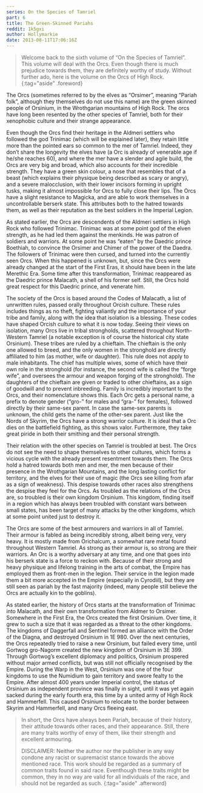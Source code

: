 ```yaml
---
series: On the Species of Tamriel
part: 6
title: The Green-Skinned Pariahs
reddit: 1k5gxi
author: Hollymarkie
date: 2013-08-11T17:06:16Z
---
```


> Welcome back to the sixth volume of “On the Species of Tamriel”. This volume
> will deal with the Orcs. Even though there is much prejudice towards them,
> they are definitely worthy of study. Without further ado, here is the volume
> on the Orcs of High Rock.
{:tag="aside" .foreword}

The Orcs (sometimes referred to by the elves as “Orsimer”, meaning “Pariah
folk”, although they themselves do not use this name) are the green skinned
people of Orsinium, in the Wrothgarian mountains of High Rock. The orcs have
long been resented by the other species of Tamriel, both for their xenophobic
culture and their strange appearance.

Even though the Orcs find their heritage in the Aldmeri settlers who followed
the god Trinimac (which will be explained later), they retain little more than
the pointed ears so common to the mer of Tamriel. Indeed, they don’t share the
longevity the elves have (a Orc is already of venerable age if he/she reaches
60), and where the mer have a slender and agile build, the Orcs are very big and
broad, which also accounts for their incredible strength. They have a green skin
colour, a nose that resembles that of a beast (which explains their physique
being described as scary or angry), and a severe malocclusion, with their lower
incisors forming in upright tusks, making it almost impossible for Orcs to fully
close their lips. The Orcs have a slight resistance to Magicka, and are able to
work themselves in a uncontrollable berserk state. This attributes both to the
hatred towards them, as well as their reputation as the best soldiers in the
Imperial Legion.

As stated earlier, the Orcs are descendents of the Aldmeri settlers in High Rock
who followed Trinimac. Trinimac was at some point god of the elven strength, as
he had led them against the menkinds. He was patron of soldiers and warriors. At
some point he was “eaten” by the Daedric prince Boethiah, to convince the
Orsimer and Chimer of the power of the Daedra. The followers of Trinimac were
then cursed, and turned into the currently seen Orcs. When this happened is
unknown, but, since the Orcs were already changed at the start of the First
Eras, it should have been in the late Merethic Era. Some time after this
transformation, Trinimac reappeared as the Daedric prince Malacath, a shell of
his former self. Still, the Orcs hold great respect for this Daedric prince, and
venerate him.

The society of the Orcs is based around the Codes of Malacath, a list of
unrwritten rules, passed orally throughout Orcish culture. These rules includes
things as no theft, fighting valiantly and the importance of your tribe and
family, along with the idea that isolation is a blessing. These codes have
shaped Orcish culture to what it is now today. Seeing their views on isolation,
many Orcs live in tribal strongholds, scattered throughout North-Western Tamriel
(a notable exception is of course the historical city state Orsinium). These
tribes are ruled by a chieftain. The chieftain is the only one allowed to breed,
and the only women in the stronghold are directly affiliated to him (as mother,
wife or daughter). This rule does not apply to male inhabitants. The chief has
multiple wives, some of which have their own role in the stronghold (for
instance, the second wife is called the “forge wife”, and oversees the armour
and weapon forging of the stronghold). The daughters of the chieftain are given
or traded to other chieftains, as a sign of goodwill and to prevent inbreeding.
Family is incredibly important to the Orcs, and their nomenclature shows this.
Each Orc gets a personal name, a prefix to denote gender (“gro-” for males and
“gra-” for females), followed directly by their same-sex parent. In case the
same-sex parents is unknown, the child gets the name of the other-sex parent.
Just like the Nords of Skyrim, the Orcs have a strong warrior culture. It is
ideal that a Orc dies on the battlefield fighting, as this shows valor.
Furthermore, they take great piride in both their smithing and their personal
strength.

Their relation with the other species on Tamriel is troubled at best. The Orcs
do not see the need to shape themselves to other cultures, which forms a vicious
cycle with the already present resentment towards them. The Orcs hold a hatred
towards both men and mer, the men because of their presence in the Wrothgarian
Mountains, and the long lasting conflict for territory, and the elves for their
use of magic (the Orcs see killing from afar as a sign of weakness). This
despise towards other races also strengthens the despise they feel for the Orcs.
As troubled as the relations of the Orcs are, so troubled is their own kingdom
Orsinium. This kingdom, finding itself in a region which has always been
troubled with constant wars between small states, has been target of many
attacks by the other kingdoms, which at some point united just to destroy it.

The Orcs are some of the best armourers and warriors in all of Tamriel. Their
armour is fabled as being incredibly strong, albeit being very, very heavy. It
is mostly made from Orichalcum, a somewhat rare metal found throughout Western
Tamriel. As strong as their armour is, so strong are their warriors. An Orc is a
worthy adversary at any time, and one that goes into his berserk state is a
force to reckon with. Because of their strong and heavy physique and lifelong
training in the arts of combat, the Empire has employed them as front-men in the
legion. Their service in the legion made them a bit more accepted in the Empire
(especially in Cyrodiil), but they are still seen as pariah by the fast majority
(indeed, many people still believe the Orcs are actually kin to the goblins).

As stated earlier, the history of Orcs starts at the transformation of Trinimac
into Malacath, and their own transformation from Aldmer to Orsimer. Somewhere in
the First Era, the Orcs created the first Orsinium. Over time, it grew to such a
size that it was regarded as a threat to the other kingdoms. The kingdoms of
Daggerfall and Sentinel formed an alliance with the Order of the Diagna, and
destroyed Orsinium in 1E 980. Over the next centuries, the Orcs repeatedly tried
to raise a new Orsinium, but failed every time, until Gortwog gro-Nagorm created
the new kingdom of Orsinium in 3E 399. Through Gortwog’s excellent diplomacy and
politics, Orsinium prospered without major armed conflicts, but was still not
officially recognised by the Empire. During the Warp in the West, Orsinium was
one of the four kingdoms to use the Numidium to gain territory and swore fealty
to the Empire. After almost 400 years under Imperial control, the status of
Orsinium as independent province was finally in sight, until it was yet again
sacked during the early fourth era, this time by a united army of High Rock and
Hammerfell. This caused Orsinium to relocate to the border between Skyrim and
Hammerfell, and many Orcs fleeing east.

> In short, the Orcs have always been Pariah, because of their history, their
> attitude towards other races, and their appearance. Still, there are many
> traits worthy of envy of them, like their strength and excellent armouring.
>
> DISCLAIMER: Neither the author nor the publisher in any way condone any racist
> or supremacist stance towards the above mentioned race. This work should be
> regarded as a summary of common traits found in said race. Eventhough these
> traits might be common, they in no way are valid for all individuals of the
> race, and should not be regarded as such.
{:tag="aside" .afterword}
